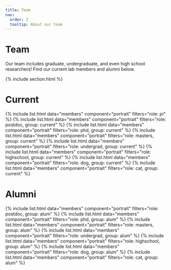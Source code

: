 ```yaml
---
title: Team
nav:
  order: 2
  tooltip: About our team
---
```


# <i class="fas fa-users"></i>Team

Our team includes graduate, undergraduate, and even high school researchers! Find our current lab members and alumni below.

{% include section.html %}

# Current

{%
  include list.html
  data="members"
  component="portrait"
  filters="role: pi"
%}
{%
  include list.html
  data="members"
  component="portrait"
  filters="role: postdoc, group: current"
%}
{%
  include list.html
  data="members"
  component="portrait"
  filters="role: phd, group: current"
%}
{%
  include list.html
  data="members"
  component="portrait"
  filters="role: masters, group: current"
%}
{%
  include list.html
  data="members"
  component="portrait"
  filters="role: undergrad, group: current"
%}
{%
  include list.html
  data="members"
  component="portrait"
  filters="role: highschool, group: current"
%}
{%
  include list.html
  data="members"
  component="portrait"
  filters="role: dog, group: current"
%}
{%
  include list.html
  data="members"
  component="portrait"
  filters="role: cat, group: current"
%}

# Alumni

{%
  include list.html
  data="members"
  component="portrait"
  filters="role: postdoc, group: alum"
%}
{%
  include list.html
  data="members"
  component="portrait"
  filters="role: phd, group: alum"
%}
{%
  include list.html
  data="members"
  component="portrait"
  filters="role: masters, group: alum"
%}
{%
  include list.html
  data="members"
  component="portrait"
  filters="role: undergrad, group: alum"
%}
{%
  include list.html
  data="members"
  component="portrait"
  filters="role: highschool, group: alum"
%}
{%
  include list.html
  data="members"
  component="portrait"
  filters="role: dog, group: alum"
%}
{%
  include list.html
  data="members"
  component="portrait"
  filters="role: cat, group: alum"
%}
